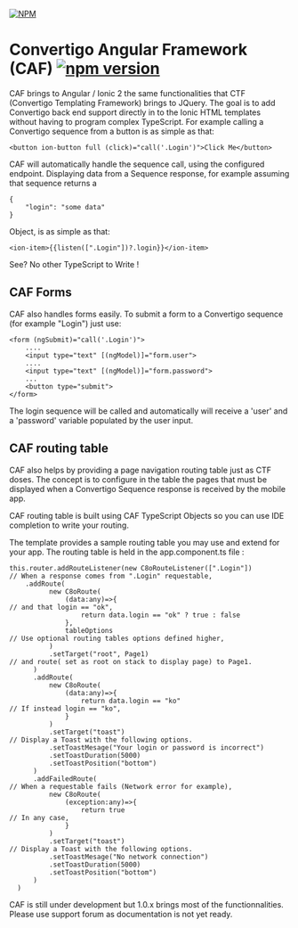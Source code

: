 [![NPM](https://nodei.co/npm/c8ocaf.png?downloads=true&downloadRank=true&stars=true)](https://nodei.co/npm/c8ocaf/)

# Convertigo Angular Framework (CAF) [![npm version](https://img.shields.io/npm/v/c8ocaf.svg)](https://www.npmjs.com/package/c8ocaf) #

  CAF brings to Angular / Ionic 2 the same functionalities that CTF (Convertigo Templating Framework)  brings to JQuery.  The goal is to add Convertigo back end support directly in to the Ionic HTML templates without having to program complex TypeScript. For example calling a Convertigo sequence from a button is as simple as that:
  
  	<button ion-button full (click)="call('.Login')">Click Me</button>
  
  CAF will automatically handle the sequence call, using the configured endpoint. Displaying data from a Sequence response, for example assuming that sequence returns a 
  
  	{
  		"login": "some data"
  	}
  
  Object, is as simple as that:
  
  	<ion-item>{{listen([".Login"])?.login}}</ion-item>
  
  See? No other TypeScript to Write !
  
  ## CAF Forms ##
  CAF also handles forms easily. To submit a form to a Convertigo sequence (for example "Login") just use:
  
  	<form (ngSubmit)="call('.Login')">
  		....
  		<input type="text" [(ngModel)]="form.user">
  		....
  		<input type="text" [(ngModel)]="form.password">
  		...
  		<button type="submit">
  	</form>
  
  The login sequence will be called and automatically will receive a 'user' and a 'password' variable populated by the user input.
  
  ## CAF routing table ##
  CAF also helps by providing a page navigation routing table just as CTF doses. The concept is to configure in the table the pages that must be displayed when a Convertigo Sequence response is received by the mobile app.
  
  CAF routing table is built using CAF TypeScript Objects so you can use IDE completion to write your routing.
  
  The template provides a sample routing table you may use and extend for your app. The routing table is held in the app.component.ts file :
  
  	this.router.addRouteListener(new C8oRouteListener([".Login"])           // When a response comes from ".Login" requestable,
      	.addRoute(
              new C8oRoute(
                  (data:any)=>{                                               // and that login == "ok",
                      return data.login == "ok" ? true : false
                  },
                  tableOptions                                                // Use optional routing tables options defined higher,
              )
              .setTarget("root", Page1)                                       // and route( set as root on stack to display page) to Page1.
          )
          .addRoute(
              new C8oRoute(
                  (data:any)=>{
                      return data.login == "ko"                               // If instead login == "ko",
                  }
              )
              .setTarget("toast")                                             // Display a Toast with the following options.
              .setToastMesage("Your login or password is incorrect")
              .setToastDuration(5000)
              .setToastPosition("bottom")
          )
          .addFailedRoute(                                                    // When a requestable fails (Network error for example),
              new C8oRoute(
                  (exception:any)=>{
                      return true                                             // In any case,
                  }
              )
              .setTarget("toast")                                             // Display a Toast with the following options.
              .setToastMesage("No network connection")
              .setToastDuration(5000)
              .setToastPosition("bottom")
          )
      )
  
  CAF is still under development but 1.0.x brings most of the functionnalities. Please use support forum as documentation is not yet ready.
  

